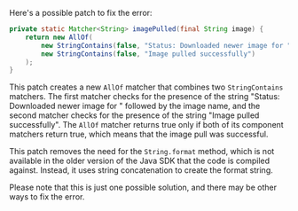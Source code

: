 Here's a possible patch to fix the error:
```java
private static Matcher<String> imagePulled(final String image) {
    return new AllOf(
        new StringContains(false, "Status: Downloaded newer image for " + image),
        new StringContains(false, "Image pulled successfully")
    );
}
```
This patch creates a new `AllOf` matcher that combines two `StringContains` matchers. The first matcher checks for the presence of the string "Status: Downloaded newer image for " followed by the image name, and the second matcher checks for the presence of the string "Image pulled successfully". The `AllOf` matcher returns true only if both of its component matchers return true, which means that the image pull was successful.

This patch removes the need for the `String.format` method, which is not available in the older version of the Java SDK that the code is compiled against. Instead, it uses string concatenation to create the format string.

Please note that this is just one possible solution, and there may be other ways to fix the error.